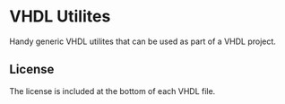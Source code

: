 # VHDL Utilites

Handy generic VHDL utilites that can be used as part of a VHDL project.

## License

The license is included at the bottom of each VHDL file.
